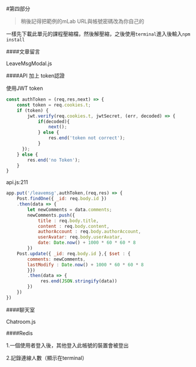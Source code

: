 #第四部分

>稍後記得把範例的mLab URL與帳號密碼改為你自己的


一樣先下載此單元的課程壓縮檔，然後解壓縮，之後使用`terminal`進入後輸入`npm install`



####文章留言

LeaveMsgModal.js

####API 加上 token認證

使用JWT token
```javascript
const authToken = (req,res,next) => {
	const token = req.cookies.t;
	if (token) {
		jwt.verify(req.cookies.t, jwtSecret, (err, decoded) => {
			if(decoded){
				next();
			} else {
				res.end('token not correct');
			}
	  });
	} else {
		res.end('no Token');
	}
}
```

api.js:211
```javascript
app.put('/leavemsg',authToken,(req,res) => {
	Post.findOne({ _id: req.body.id })
	.then(data => {
		let newComments = data.comments;
		newComments.push({
			title : req.body.title,
			content : req.body.content,
			authorAccount : req.body.authorAccount,
			userAvatar: req.body.userAvatar,
			date: Date.now() + 1000 * 60 * 60 * 8
		})
	Post.update({ _id: req.body.id },{ $set : {
		comments: newComments,
		lastModify : Date.now() + 1000 * 60 * 60 * 8
		}})
		.then(data => {
			 res.end(JSON.stringify(data))
		})
	})
})
```
####聊天室

Chatroom.js


####Redis

1.一個使用者登入後，其他登入此帳號的裝置會被登出

2.記錄連線人數（顯示在terminal）


